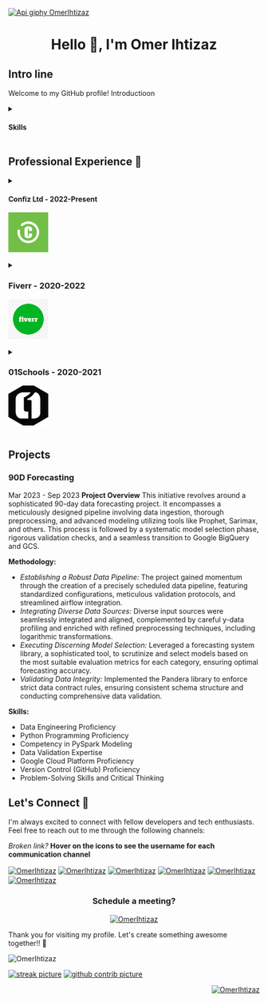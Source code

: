 [![Api giphy OmerIhtizaz](https://github.com/omerihtizaz/omerihtizaz/blob/main/gif.gif)](https://OmerIhtizaz.me)


<h1 align="center">Hello 👋, I'm Omer Ihtizaz</h1>

## Intro line


Welcome to my GitHub profile! Introductioon
<details>
    
<summary>
    
#### Skills
</summary>

- **Languages:** Python, Pyspark, NodeJs, NestJs, C, C++, TypeScript
- **Cloud and DevOps:** Azure Web Services, Google Cloud Services, Docker, Docker-compose, Kubernetes, AWS, Linux, Git
- **Frameworks:** Pandas, Numpy, TensorFlow, PyTorch, OpenCV 
- **Databases:** MySQL, PostgreSQL, MongoDB, Oracle, Firebase

</details>
        
## Professional Experience 💼

<details>
<summary>
    
#### **Confiz Ltd - 2022-Present**
<p align="left">
 <a href="https://www.confiz.com/" target="_blank" >
    <img
      src="https://github.com/omerihtizaz/omerihtizaz/blob/main/img/Confiz.jpeg"
      alt="ConFiz Ltd"
      height="80"
    />
  </a>  
  </p>
</summary>


Confiz Ltd's Bespoke Department specializes in crafting customized software solutions tailored to some of the biggest businesses in the global market. Being critical to revenue, features often need to be delivered under tight deadlines and involve multiple stakeholders:

- Achieved *High Achiever* recognition award in the entire department
- Developed and deployed an AI-enabled HR chatbot using RAG architecture, ChatGPT 3.5 and Azure services, enhancing employee access to HR information and reducing administrative burden.
- Developed an interactive sales dashboard using Dash, Plotly, and Python to visualize historical, current, and forecasted data, enhancing key stakeholders' decision-making and productivity.
- Spearheaded a project dedicated to reducing pipeline run time, applying traffic signals to well-performing models. Successfully slashed the pipeline time by an impressive 7 days, optimizing efficiency and enhancing overall workflow.
- Led the development of a sophisticated 90-day data forecasting project, encompassing data ingestion, preprocessing, and initiated orchestration of advanced modeling utilizing tools like Prophet, Sarimax etc. • established a robust data pipeline with standardized configurations, meticulous validation protocols, and streamlined airflow integration, ensuring seamless data flow. This lead to enhanced forecasting accuracy by integrating diverse data sources and applying refined preprocessing techniques.
- Orchestrated the establishment of a secure Retailer System, implementing JWT token-based authentication for stringent user validation and employing Google Cloud Platform (GCP) tools for dynamic queries and real-time data updates. This enabled seamless order progression for users by integrating Axios and enabling retailers to submit products for appraisal
- Utilized KafkaJs as a Pub/Sub system for handling real-time streaming data, enabling smooth communication between distinct components. This helped improve application scrutiny and monitoring capabilities by Dockerizing the application and interfacing it with Prometheus and Grafana, providing instant metric recording and heightened monitoring capabilities.


</details>

<details>

<summary>
    
### Fiverr - 2020-2022


<p align="left">
 <a href="https://www.fiverr.com/users/omerihtizaz759/" target="_blank" >
    <img
      src="https://github.com/omerihtizaz/omerihtizaz/blob/main/img/fiverr.png"
      alt="Fiverr Profile"
      height="80"
    />
  </a>  
  </p>

</summary>

I have worked as a Machine Learning Engineer and Data Scientist on Fiverr, where I achieved the status of a Level 2 Seller. Over this period, I garnered more than 75 5.0-star reviews from satisfied clients. My accomplishments include designing advanced algorithms for contact tracing, exam scheduling, and credit scoring; developing a robust web application utilizing Flask, DynamoDB, and AWS services; and implementing genetic algorithms to optimize house designs based on various constraints and features.

- designed algorithms for contact tracing, exam scheduling and credit scoring, effectively identifying close contacts based on spatial proximity and implementing automated exam allocation within defined time slots while adhering to constraints and to create an optimized credit scoring technique.
- developed a web application utilizing Flask, DynamoDB, and AWS services for efficient management of artists, books, and subscriptions, enabling user registration, login, and seamless operations.
- implemented genetic algorithms to optimize house designs, considering price thresholds, ensuring efficient selection of features for maximum fitness, including predicted house price, garage area, and lot area.

    
</details>


<details>
    <summary>
        
### 01Schools - 2020-2021

<p align="left">
 <a href="https://www.linkedin.com/company/01schools" target="_blank" >
    <img
      src="https://github.com/omerihtizaz/omerihtizaz/blob/main/img/01schools.png"
      alt="01Schools"
      height="80"
    />
  </a>  
  </p>
  
</summary>

As a Course Developer at 01schools, I streamlined the learning journey for students of varying proficiency levels in C++, fostering comprehensive skill development from foundational to advanced concepts.

- streamlined learning experience for learners at varying proficiency levels, ensuring focused skill acquisition from beginner to expert levels.
- fostered holistic skill development by covering foundational to advanced C++ concepts, enabling students to master diverse real-world programming scenarios.


</details>

## Projects 

### 90D Forecasting
Mar 2023 - Sep 2023
**Project Overview**
This initiative revolves around a sophisticated 90-day data forecasting project. It encompasses a meticulously designed pipeline involving data ingestion, thorough preprocessing, and advanced modeling utilizing tools like Prophet, Sarimax, and others. This process is followed by a systematic model selection phase, rigorous validation checks, and a seamless transition to Google BigQuery and GCS.

**Methodology:**
- *Establishing a Robust Data Pipeline:* The project gained momentum through the creation of a precisely scheduled data pipeline, featuring standardized configurations, meticulous validation protocols, and streamlined airflow integration.
- *Integrating Diverse Data Sources:* Diverse input sources were seamlessly integrated and aligned, complemented by careful y-data profiling and enriched with refined preprocessing techniques, including logarithmic transformations.
- *Executing Discerning Model Selection:* Leveraged a forecasting system library, a sophisticated tool, to scrutinize and select models based on the most suitable evaluation metrics for each category, ensuring optimal forecasting accuracy.
- *Validating Data Integrity:* Implemented the Pandera library to enforce strict data contract rules, ensuring consistent schema structure and conducting comprehensive data validation.

**Skills:**
- Data Engineering Proficiency
- Python Programming Proficiency
- Competency in PySpark Modeling
- Data Validation Expertise
- Google Cloud Platform Proficiency
- Version Control (GitHub) Proficiency
- Problem-Solving Skills and Critical Thinking


## Let's Connect 🤝

I'm always excited to connect with fellow developers and tech enthusiasts. Feel free to reach out to me through the following channels:

<i>Broken link?</i>  <strong>Hover on the icons to see the username for each communication channel </strong>

<p align="left">
    <a href="https://wa.link/5x48ip" target="_blank"
      ><img
        title = "+92 3155567110"
        align="center"
        src="https://raw.githubusercontent.com/rahuldkjain/github-profile-readme-generator/master/src/images/icons/Social/whatsapp.svg"
        alt="OmerIhtizaz"
        height="45"
        width="60"
    /></a>
    <a href="https://linkedin.com/in/OmerIhtizaz" target="_blank"
      ><img
        title = "@OmerIhtizaz"
        align="center"
        src="https://raw.githubusercontent.com/rahuldkjain/github-profile-readme-generator/master/src/images/icons/Social/linked-in-alt.svg"
        alt="OmerIhtizaz"
        height="45"
        width="60"
    /></a>
  <a href="https://www.upwork.com/freelancers/OmerIhtizazamin10" target="_blank"
      ><img
        title = "@OmerIhtizazamin10"
        align="center"
        src="https://cdn.worldvectorlogo.com/logos/upwork-roundedsquare-1.svg"
        alt="OmerIhtizaz"
        height="45"
        width="60"
        /></a>
   <a href="https://fiverr.com/OmerIhtizaz86" target="_blank"
      ><img
        title = "@OmerIhtizaz86"
        align="center"
        src="https://cdn-images-1.medium.com/v2/resize:fit:1200/1*Xa26ULIpZTTP1hN_ReUXVQ.png"
        alt="OmerIhtizaz"
        height="45"
        /></a>
    <a href="https://fb.com/OmerIhtizaz" target="_blank"
      ><img
        title = "@OmerIhtizaz"
        align="center"
        src="https://raw.githubusercontent.com/rahuldkjain/github-profile-readme-generator/master/src/images/icons/Social/facebook.svg"
        alt="OmerIhtizaz"
        height="45"
        width="60"
    /></a>
  <a href="https://discord.com/users/749376006946553987" target="_blank" 
      ><img
        title = "OmerIhtizaz#6835"
        align="center"
        src="https://raw.githubusercontent.com/rahuldkjain/github-profile-readme-generator/888aff31e1d26dd2a6acf6afebbc34970aeb0118/src/images/icons/Social/discord.svg"
        alt="OmerIhtizaz"
        height="55"
        /></a>

  
  </p>
</p>



<h3 align="center">Schedule a meeting?</h3>   
<p align="center">
  <a href="https://calendly.com/OmerIhtizaz/30min" target="_blank" align="center">
      <img
        title = "30 Min Meeting Schedule with me"
        align="center"
        src="https://www.insiteful.com.au/wp-content/uploads/2022/12/calendly-logo.webp"
        alt="OmerIhtizaz"
        height="45"
    /></a>
  </p>  

Thank you for visiting my profile. Let's create something awesome together!! 🚀

<p align="left"> <img src="https://komarev.com/ghpvc/?username=OmerIhtizaz&label=Profile%20views&color=0e75b6&style=flat" alt="OmerIhtizaz" /> </p>
<p align="center">

  [![streak picture](https://github-readme-streak-stats.herokuapp.com/?user=OmerIhtizaz&)](https://OmerIhtizaz.me) 
  [![github contrib picture](https://github-readme-stats.vercel.app/api?username=OmerIhtizaz&hide=contribs,prs)](https://OmerIhtizaz.me) 
  
<p align="right"> <a href="https://twitter.com/OmerIhtizaz" target="blank"><img src="https://img.shields.io/twitter/follow/OmerIhtizaz?logo=twitter&style=for-the-badge" alt="OmerIhtizaz" /></a> </p>



